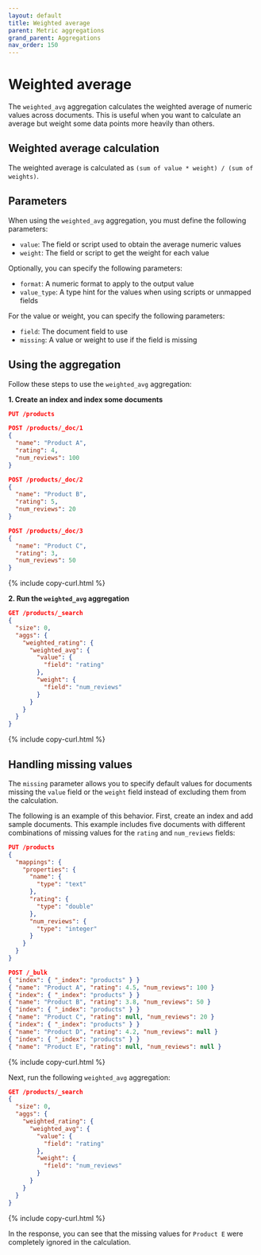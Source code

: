 ```yaml
---
layout: default
title: Weighted average
parent: Metric aggregations
grand_parent: Aggregations
nav_order: 150
---
```


# Weighted average

The `weighted_avg` aggregation calculates the weighted average of numeric values across documents. This is useful when you want to calculate an average but weight some data points more heavily than others.

## Weighted average calculation

The weighted average is calculated as `(sum of value * weight) / (sum of weights)`.

## Parameters

When using the `weighted_avg` aggregation, you must define the following parameters:

- `value`: The field or script used to obtain the average numeric values
- `weight`: The field or script to get the weight for each value

Optionally, you can specify the following parameters:

- `format`: A numeric format to apply to the output value
- `value_type`: A type hint for the values when using scripts or unmapped fields

For the value or weight, you can specify the following parameters:

- `field`: The document field to use
- `missing`: A value or weight to use if the field is missing


## Using the aggregation

Follow these steps to use the `weighted_avg` aggregation:

**1. Create an index and index some documents**

```json
PUT /products

POST /products/_doc/1
{
  "name": "Product A",
  "rating": 4,
  "num_reviews": 100
}

POST /products/_doc/2
{
  "name": "Product B",
  "rating": 5,
  "num_reviews": 20
}

POST /products/_doc/3
{
  "name": "Product C",
  "rating": 3,
  "num_reviews": 50
}
```
{% include copy-curl.html %}

**2. Run the `weighted_avg` aggregation**

```json
GET /products/_search
{
  "size": 0,
  "aggs": {
    "weighted_rating": {
      "weighted_avg": {
        "value": {
          "field": "rating"
        },
        "weight": {
          "field": "num_reviews"
        }
      }
    }
  }
}
```
{% include copy-curl.html %}

## Handling missing values

The `missing` parameter allows you to specify default values for documents missing the `value` field or the `weight` field instead of excluding them from the calculation.

The following is an example of this behavior. First, create an index and add sample documents. This example includes five documents with different combinations of missing values for the `rating` and `num_reviews` fields: 

```json
PUT /products
{
  "mappings": {
    "properties": {
      "name": {
        "type": "text"
      },
      "rating": {
        "type": "double"
      },
      "num_reviews": {
        "type": "integer"
      }
    }
  }
}

POST /_bulk
{ "index": { "_index": "products" } }
{ "name": "Product A", "rating": 4.5, "num_reviews": 100 }
{ "index": { "_index": "products" } }
{ "name": "Product B", "rating": 3.8, "num_reviews": 50 }
{ "index": { "_index": "products" } }
{ "name": "Product C", "rating": null, "num_reviews": 20 }
{ "index": { "_index": "products" } }
{ "name": "Product D", "rating": 4.2, "num_reviews": null }
{ "index": { "_index": "products" } }
{ "name": "Product E", "rating": null, "num_reviews": null }
```
{% include copy-curl.html %}

Next, run the following `weighted_avg` aggregation:

```json
GET /products/_search
{
  "size": 0,
  "aggs": {
    "weighted_rating": {
      "weighted_avg": {
        "value": {
          "field": "rating"
        },
        "weight": {
          "field": "num_reviews"
        }
      }
    }
  }
}
```
{% include copy-curl.html %}

In the response, you can see that the missing values for `Product E` were completely ignored in the calculation. 
